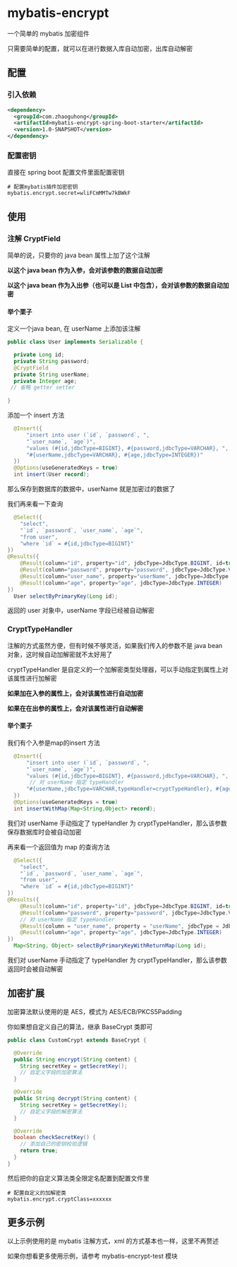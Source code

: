 # mybatis-encrypt

一个简单的 mybatis 加密组件

只需要简单的配置，就可以在进行数据入库自动加密，出库自动解密

## 配置
### 引入依赖
```xml
<dependency>
  <groupId>com.zhaoguhong</groupId>
  <artifactId>mybatis-encrypt-spring-boot-starter</artifactId>
  <version>1.0-SNAPSHOT</version>
</dependency>
```

### 配置密钥
直接在 spring boot 配置文件里面配置密钥
```
# 配置mybatis插件加密密钥
mybatis.encrypt.secret=wliFCmMMTw7kBWkF
```

## 使用

###  注解 CryptField
简单的说，只要你的 java bean 属性上加了这个注解

**以这个 java bean 作为入参，会对该参数的数据自动加密**

**以这个 java bean 作为入出参（也可以是 List 中包含），会对该参数的数据自动加密**

#### 举个栗子

定义一个java bean, 在 userName 上添加该注解

```java
public class User implements Serializable {

  private Long id;
  private String password;
  @CryptField
  private String userName;
  private Integer age;
 // 省略 getter setter
  
}
```
添加一个 insert 方法
```java
  @Insert({
      "insert into user (`id`, `password`, ",
      "`user_name`, `age`)",
      "values (#{id,jdbcType=BIGINT}, #{password,jdbcType=VARCHAR}, ",
      "#{userName,jdbcType=VARCHAR}, #{age,jdbcType=INTEGER})"
  })
  @Options(useGeneratedKeys = true)
  int insert(User record);
```
那么保存到数据库的数据中，userName 就是加密过的数据了

我们再来看一下查询
```java
  @Select({
    "select",
    "`id`, `password`, `user_name`, `age`",
    "from user",
    "where `id` = #{id,jdbcType=BIGINT}"
})
@Results({
    @Result(column="id", property="id", jdbcType=JdbcType.BIGINT, id=true),
    @Result(column="password", property="password", jdbcType=JdbcType.VARCHAR),
    @Result(column="user_name", property="userName", jdbcType=JdbcType.VARCHAR),
    @Result(column="age", property="age", jdbcType=JdbcType.INTEGER)
})
  User selectByPrimaryKey(Long id);
```
返回的 user 对象中，userName 字段已经被自动解密

###  CryptTypeHandler

注解的方式虽然方便，但有时候不够灵活，如果我们传入的参数不是 java bean 对象，这时候自动加解密就不太好用了

cryptTypeHandler 是自定义的一个加解密类型处理器，可以手动指定到属性上对该属性进行加解密

**如果加在入参的属性上，会对该属性进行自动加密**

**如果在在出参的属性上，会对该属性进行自动解密**

#### 举个栗子

我们有个入参是map的insert 方法
```java
  @Insert({
      "insert into user (`id`, `password`, ",
      "`user_name`, `age`)",
      "values (#{id,jdbcType=BIGINT}, #{password,jdbcType=VARCHAR}, ",
       // 对 userName 指定 typeHandler
      "#{userName,jdbcType=VARCHAR,typeHandler=cryptTypeHandler}, #{age,jdbcType=INTEGER})"
  })
  @Options(useGeneratedKeys = true)
  int insertWithMap(Map<String,Object> record);
```
我们对 userName 手动指定了 typeHandler 为 cryptTypeHandler，那么该参数保存数据库时会被自动加密

再来看一个返回值为 map 的查询方法
```java
  @Select({
    "select",
    "`id`, `password`, `user_name`, `age`",
    "from user",
    "where `id` = #{id,jdbcType=BIGINT}"
})
@Results({
    @Result(column="id", property="id", jdbcType=JdbcType.BIGINT, id=true),
    @Result(column="password", property="password", jdbcType=JdbcType.VARCHAR),
    // 对 userName 指定 typeHandler
    @Result(column = "user_name", property = "userName", jdbcType = JdbcType.VARCHAR, typeHandler = CryptTypeHandler.class),
    @Result(column="age", property="age", jdbcType=JdbcType.INTEGER)
})
  Map<String, Object> selectByPrimaryKeyWithReturnMap(Long id);
```
我们对 userName 手动指定了 typeHandler 为 cryptTypeHandler，那么该参数返回时会被自动解密

## 加密扩展
加密算法默认使用的是 AES，模式为 AES/ECB/PKCS5Padding

你如果想自定义自己的算法，继承 BaseCrypt 类即可

```java
public class CustomCrypt extends BaseCrypt {

  @Override
  public String encrypt(String content) {
    String secretKey = getSecretKey();
    // 自定义字段的加密算法
  }

  @Override
  public String decrypt(String content) {
    String secretKey = getSecretKey();
    // 自定义字段的解密算法
  }

  @Override
  boolean checkSecretKey() {
    // 添加自己的密钥校验逻辑
    return true;
  }
}
```

然后把你的自定义算法类全限定名配置到配置文件里

```
# 配置自定义的加解密类
mybatis.encrypt.cryptClass=xxxxxx
```

## 更多示例

以上示例使用的是 mybatis 注解方式，xml 的方式基本也一样，这里不再赘述

如果你想看更多使用示例，请参考 mybatis-encrypt-test 模块
